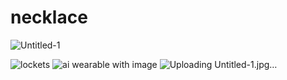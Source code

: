 # necklace
![Untitled-1](https://github.com/AugmentHub/necklace/assets/49680322/17e47b80-46a5-4ce3-95b5-4286fd6d9f10)

![lockets](https://github.com/AugmentHub/necklace/assets/49680322/52a7e78b-a68c-44a9-918e-d2cfe4a80f94)
![ai wearable with image](https://github.com/AugmentHub/necklace/assets/49680322/e22ce091-5c2d-4ff9-b547-6dea92e4ecaa)
![Uploading Untitled-1.jpg…]()
